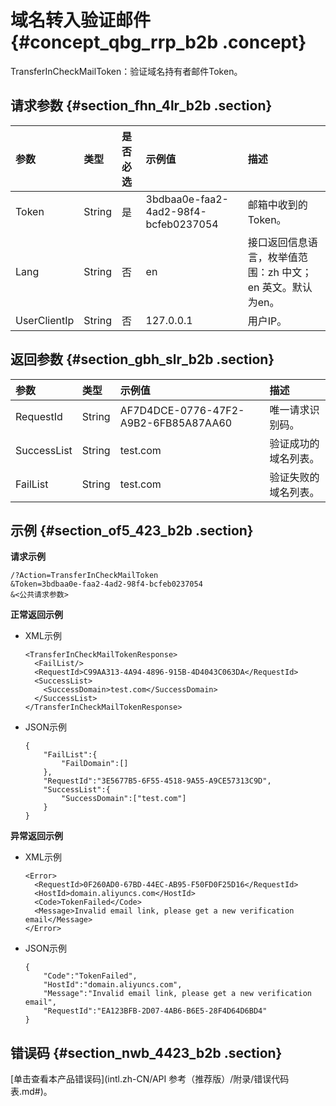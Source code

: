 # 域名转入验证邮件 {#concept_qbg_rrp_b2b .concept}

TransferInCheckMailToken：验证域名持有者邮件Token。

## 请求参数 {#section_fhn_4lr_b2b .section}

|参数|类型|是否必选|示例值|描述|
|:-|:-|:---|:--|:-|
|Token|String|是|3bdbaa0e-faa2-4ad2-98f4-bcfeb0237054|邮箱中收到的Token。|
|Lang|String|否|en|接口返回信息语言，枚举值范围：zh 中文；en 英文。默认为en。|
|UserClientIp|String|否|127.0.0.1|用户IP。|

## 返回参数 {#section_gbh_slr_b2b .section}

|参数|类型|示例值|描述|
|:-|:-|:--|:-|
|RequestId|String|AF7D4DCE-0776-47F2-A9B2-6FB85A87AA60|唯一请求识别码。|
|SuccessList|String|test.com|验证成功的域名列表。|
|FailList|String|test.com|验证失败的域名列表。|

## 示例 {#section_of5_423_b2b .section}

**请求示例**

```
/?Action=TransferInCheckMailToken
&Token=3bdbaa0e-faa2-4ad2-98f4-bcfeb0237054
&<公共请求参数>
```

**正常返回示例**

-   XML示例

    ```
    <TransferInCheckMailTokenResponse>
      <FailList/>
      <RequestId>C99AA313-4A94-4896-915B-4D4043C063DA</RequestId>
      <SuccessList>
        <SuccessDomain>test.com</SuccessDomain>
      </SuccessList>
    </TransferInCheckMailTokenResponse>
    ```

-   JSON示例

    ```
    {
        "FailList":{
            "FailDomain":[]
        },
        "RequestId":"3E5677B5-6F55-4518-9A55-A9CE57313C9D",
        "SuccessList":{
            "SuccessDomain":["test.com"]
        }
    }
    ```


**异常返回示例**

-   XML示例

    ```
    <Error>
      <RequestId>0F260AD0-67BD-44EC-AB95-F50FD0F25D16</RequestId>
      <HostId>domain.aliyuncs.com</HostId>
      <Code>TokenFailed</Code>
      <Message>Invalid email link, please get a new verification email</Message>
    </Error>
    ```

-   JSON示例

    ```
    {
        "Code":"TokenFailed",
        "HostId":"domain.aliyuncs.com",
        "Message":"Invalid email link, please get a new verification email",
        "RequestId":"EA123BFB-2D07-4AB6-B6E5-28F4D64D6BD4"
    }
    ```


## 错误码 {#section_nwb_4423_b2b .section}

[单击查看本产品错误码](intl.zh-CN/API 参考（推荐版）/附录/错误代码表.md#)。

